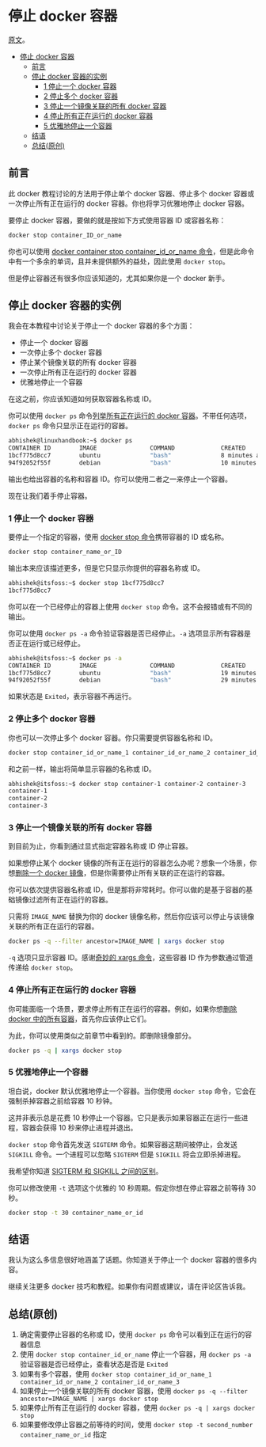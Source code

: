 # 停止 docker 容器

[原文](https://linuxhandbook.com/docker-stop-container/)。

- [停止 docker 容器](#停止-docker-容器)
  - [前言](#前言)
  - [停止 docker 容器的实例](#停止-docker-容器的实例)
    - [1 停止一个 docker 容器](#1-停止一个-docker-容器)
    - [2 停止多个 docker 容器](#2-停止多个-docker-容器)
    - [3 停止一个镜像关联的所有 docker 容器](#3-停止一个镜像关联的所有-docker-容器)
    - [4 停止所有正在运行的 docker 容器](#4-停止所有正在运行的-docker-容器)
    - [5 优雅地停止一个容器](#5-优雅地停止一个容器)
  - [结语](#结语)
  - [总结(原创)](#总结原创)

## 前言

此 docker 教程讨论的方法用于停止单个 docker 容器、停止多个 docker 容器或一次停止所有正在运行的 docker 容器。你也将学习优雅地停止 docker 容器。

要停止 docker 容器，要做的就是按如下方式使用容器 ID 或容器名称：

```sh
docker stop container_ID_or_name
```

你也可以使用 [docker container stop container_id_or_name 命令](https://docs.docker.com/engine/reference/commandline/container_stop/)，但是此命令中有一个多余的单词，且并未提供额外的益处，因此使用 `docker stop`。

但是停止容器还有很多你应该知道的，尤其如果你是一个 docker 新手。

## 停止 docker 容器的实例

我会在本教程中讨论关于停止一个 docker 容器的多个方面：

- 停止一个 docker 容器
- 一次停止多个 docker 容器
- 停止某个镜像关联的所有 docker 容器
- 一次停止所有正在运行的 docker 容器
- 优雅地停止一个容器

在这之前，你应该知道如何获取容器名称或 ID。

你可以使用 `docker ps` 命令[列举所有正在运行的 docker 容器](https://linuxhandbook.com/list-containers-docker/)。不带任何选项，`docker ps` 命令只显示正在运行的容器。

```sh
abhishek@linuxhandbook:~$ docker ps
CONTAINER ID        IMAGE               COMMAND             CREATED             STATUS              PORTS               NAMES
1bcf775d8cc7        ubuntu              "bash"              8 minutes ago       Up About a minute                       container-2
94f92052f55f        debian              "bash"              10 minutes ago      Up 10 minutes                           container-1
```

输出也给出容器的名称和容器 ID。你可以使用二者之一来停止一个容器。

现在让我们着手停止容器。

### 1 停止一个 docker 容器

要停止一个指定的容器，使用 [docker stop 命令](https://docs.docker.com/engine/reference/commandline/stop/)携带容器的 ID 或名称。

```sh
docker stop container_name_or_ID
```

输出本来应该描述更多，但是它只显示你提供的容器名称或 ID。

```sh
abhishek@itsfoss:~$ docker stop 1bcf775d8cc7
1bcf775d8cc7
```

你可以在一个已经停止的容器上使用 `docker stop` 命令。这不会报错或有不同的输出。

你可以使用 `docker ps -a` 命令验证容器是否已经停止。`-a` 选项显示所有容器是否正在运行或已经停止。

```sh
abhishek@itsfoss:~$ docker ps -a
CONTAINER ID        IMAGE               COMMAND             CREATED             STATUS                      PORTS               NAMES
1bcf775d8cc7        ubuntu              "bash"              19 minutes ago      Exited (0) About a minute ago                       container-2
94f92052f55f        debian              "bash"              29 minutes ago      Up 29 minutes                                   container-1
```

如果状态是 `Exited`，表示容器不再运行。

### 2 停止多个 docker 容器

你也可以一次停止多个 docker 容器。你只需要提供容器名称和 ID。

```sh
docker stop container_id_or_name_1 container_id_or_name_2 container_id_or_name_3
```

和之前一样，输出将简单显示容器的名称或 ID。

```sh
abhishek@itsfoss:~$ docker stop container-1 container-2 container-3
container-1
container-2
container-3
```

### 3 停止一个镜像关联的所有 docker 容器

到目前为止，你看到通过显式指定容器名称或 ID 停止容器。

如果想停止某个 docker 镜像的所有正在运行的容器怎么办呢？想象一个场景，你想[删除一个 docker 镜像](https://linuxhandbook.com/remove-docker-images/)，但是你需要停止所有关联的正在运行的容器。

你可以依次提供容器名称或 ID，但是那将非常耗时。你可以做的是基于容器的基础镜像过滤所有正在运行的容器。

只需将 `IMAGE_NAME` 替换为你的 docker 镜像名称，然后你应该可以停止与该镜像关联的所有正在运行的容器。

```sh
docker ps -q --filter ancestor=IMAGE_NAME | xargs docker stop
```

`-q` 选项只显示容器 ID。感谢[奇妙的 xargs 命令](https://linuxhandbook.com/xargs-command/)，这些容器 ID 作为参数通过管道传递给 `docker stop`。

### 4 停止所有正在运行的 docker 容器

你可能面临一个场景，要求停止所有正在运行的容器。例如，如果你想[删除 docker 中的所有容器](https://linuxhandbook.com/remove-docker-containers/)，首先你应该停止它们。

为此，你可以使用类似之前章节中看到的。即删除镜像部分。

```sh
docker ps -q | xargs docker stop
```

### 5 优雅地停止一个容器

坦白说，docker 默认优雅地停止一个容器。当你使用 `docker stop` 命令，它会在强制杀掉容器之前给容器 10 秒钟。

这并非表示总是花费 10 秒停止一个容器。它只是表示如果容器正在运行一些进程，容器会获得 10 秒来停止进程并退出。

`docker stop` 命令首先发送 `SIGTERM` 命令。如果容器这期间被停止，会发送 `SIGKILL` 命令。一个进程可以忽略 `SIGTERM` 但是 `SIGKILL` 将会立即杀掉进程。

我希望你知道 [SIGTERM 和 SIGKILL 之间的区别](https://linuxhandbook.com/sigterm-vs-sigkill/)。

你可以修改使用 `-t` 选项这个优雅的 10 秒周期。假定你想在停止容器之前等待 30 秒。

```sh
docker stop -t 30 container_name_or_id
```

## 结语

我认为这么多信息很好地涵盖了话题。你知道关于停止一个 docker 容器的很多内容。

继续关注更多 docker 技巧和教程。如果你有问题或建议，请在评论区告诉我。

## 总结(原创)

1. 确定需要停止容器的名称或 ID，使用 `docker ps` 命令可以看到正在运行的容器信息
2. 使用 `docker stop container_id_or_name` 停止一个容器，用 `docker ps -a` 验证容器是否已经停止，查看状态是否是 `Exited`
3. 如果有多个容器，使用 `docker stop container_id_or_name_1 container_id_or_name_2 container_id_or_name_3`
4. 如果停止一个镜像关联的所有 docker 容器，使用 `docker ps -q --filter ancestor=IMAGE_NAME | xargs docker stop`
5. 如果停止所有正在运行的 docker 容器，使用 `docker ps -q | xargs docker stop`
6. 如果要修改停止容器之前等待的时间，使用 `docker stop -t second_number container_name_or_id` 指定
